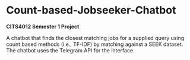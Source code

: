 # Count-based-Jobseeker-Chatbot

<b> CITS4012 Semester 1 Project </b>

A chatbot that finds the closest matching jobs for a supplied query using count based methods (i.e., TF-IDF) by matching against a SEEK dataset. 
The chatbot uses the Telegram API for the interface.
